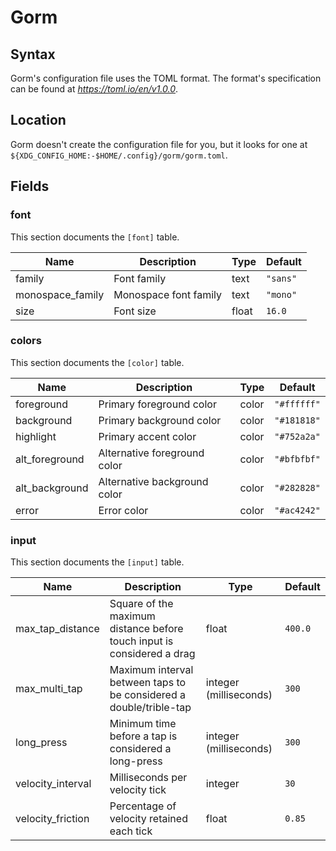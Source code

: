 # Gorm

## Syntax

Gorm's configuration file uses the TOML format. The format's specification
can be found at _https://toml.io/en/v1.0.0_.

## Location

Gorm doesn't create the configuration file for you, but it looks for one at
<br> `${XDG_CONFIG_HOME:-$HOME/.config}/gorm/gorm.toml`.

## Fields

### font

This section documents the `[font]` table.

|Name|Description|Type|Default|
|-|-|-|-|
|family|Font family|text|`"sans"`|
|monospace_family|Monospace font family|text|`"mono"`|
|size|Font size|float|`16.0`|

### colors

This section documents the `[color]` table.

|Name|Description|Type|Default|
|-|-|-|-|
|foreground|Primary foreground color|color|`"#ffffff"`|
|background|Primary background color|color|`"#181818"`|
|highlight|Primary accent color|color|`"#752a2a"`|
|alt_foreground|Alternative foreground color|color|`"#bfbfbf"`|
|alt_background|Alternative background color|color|`"#282828"`|
|error|Error color|color|`"#ac4242"`|

### input

This section documents the `[input]` table.

|Name|Description|Type|Default|
|-|-|-|-|
|max_tap_distance|Square of the maximum distance before touch input is considered a drag|float|`400.0`|
|max_multi_tap|Maximum interval between taps to be considered a double/trible-tap|integer (milliseconds)|`300`|
|long_press|Minimum time before a tap is considered a long-press|integer (milliseconds)|`300`|
|velocity_interval|Milliseconds per velocity tick|integer|`30`|
|velocity_friction|Percentage of velocity retained each tick|float|`0.85`|
